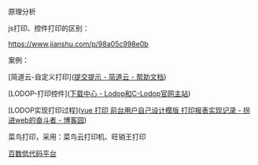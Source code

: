 原理分析

js打印、控件打印的区别：

https://www.jianshu.com/p/98a05c998e0b

案例：

[简道云-自定义打印]([提交提示 - 简道云 - 帮助文档](https://hc.jiandaoyun.com/doc/10884))

[LODOP-打印控件]([下载中心 - Lodop和C-Lodop官网主站](http://www.lodop.net/download.html))

[LODOP实现打印过程]([vue 打印 前台用户自己设计模版 打印报表实现记录 - 拐进web的奋斗者 - 博客园](https://www.cnblogs.com/lovelgx/articles/11613560.html))

菜鸟打印，采用：菜鸟云打印机、旺销王打印

[百数低代码平台](https://www.baishuyun.com/)
